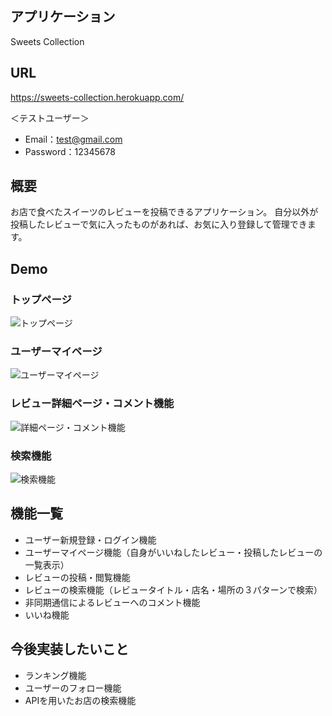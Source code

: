 ## アプリケーション 
Sweets Collection

## URL
https://sweets-collection.herokuapp.com/

＜テストユーザー＞
* Email：test@gmail.com
* Password：12345678


## 概要
お店で食べたスイーツのレビューを投稿できるアプリケーション。
自分以外が投稿したレビューで気に入ったものがあれば、お気に入り登録して管理できます。

## Demo
### トップページ
![トップページ](https://user-images.githubusercontent.com/54829033/69489882-938a9a80-0ec2-11ea-84b2-038df2c59b0e.jpg)
### ユーザーマイページ
![ユーザーマイページ](https://user-images.githubusercontent.com/54829033/69489928-24617600-0ec3-11ea-9762-de630dbb6d34.jpg)
### レビュー詳細ページ・コメント機能
![詳細ページ・コメント機能](https://user-images.githubusercontent.com/54829033/69489983-d26d2000-0ec3-11ea-99b5-ba28b925de8f.gif)
### 検索機能
![検索機能](https://user-images.githubusercontent.com/54829033/69489998-1a8c4280-0ec4-11ea-894b-d7e7b7dcd7da.gif)


## 機能一覧
* ユーザー新規登録・ログイン機能
* ユーザーマイページ機能（自身がいいねしたレビュー・投稿したレビューの一覧表示）
* レビューの投稿・閲覧機能
* レビューの検索機能（レビュータイトル・店名・場所の３パターンで検索）
* 非同期通信によるレビューへのコメント機能
* いいね機能

## 今後実装したいこと
* ランキング機能
* ユーザーのフォロー機能
* APIを用いたお店の検索機能
